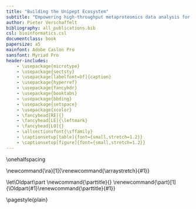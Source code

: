 ```yaml
---
title: "Building the Unipept Ecosystem"
subtitle: "Empowering high-throughput metaproteomics data analysis for characterizing complex microbial communities"
author: Pieter Verschaffelt
bibliography: all_publications.bib
csl: bioinformatics.csl
documentclass: book
papersize: a5
mainfont: Adobe Caslon Pro
sansfont: Myriad Pro
header-includes:
    - \usepackage{microtype}
    - \usepackage{sectsty}
    - \usepackage[labelfont=bf]{caption}
    - \usepackage{hyperref}
    - \usepackage{fancyhdr}
    - \usepackage{booktabs}
    - \usepackage{bbding}
    - \usepackage{setspace}
    - \usepackage{xcolor}
    - \fancyhead[RE]{}
    - \fancyhead[LE]{\leftmark}
    - \fancyhead[LO]{}
    - \allsectionsfont{\sffamily}
    - \captionsetup[table]{font={small,stretch=1.2}}
    - \captionsetup[figure]{font={small,stretch=1.2}}
---
```


\onehalfspacing

\newcommand{\ra}[1]{\renewcommand{\arraystretch}{#1}}

[//]: # (https://tex.stackexchange.com/a/13395/91462)
\let\Oldpart\part
\newcommand{\parttitle}{}
\renewcommand{\part}[1]{\Oldpart{#1}\renewcommand{\parttitle}{#1}}

\pagestyle{plain}

